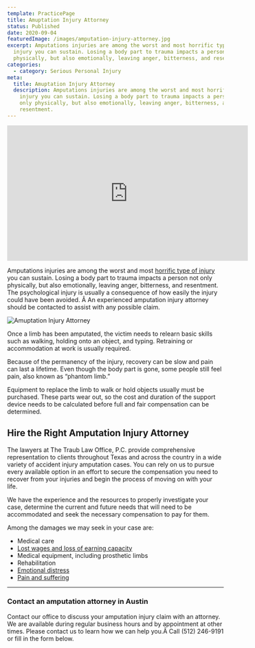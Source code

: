 ```yaml
---
template: PracticePage
title: Amuptation Injury Attorney
status: Published
date: 2020-09-04
featuredImage: /images/amputation-injury-attorney.jpg
excerpt: Amputations injuries are among the worst and most horrific type of
  injury you can sustain. Losing a body part to trauma impacts a person not only
  physically, but also emotionally, leaving anger, bitterness, and resentment.
categories:
  - category: Serious Personal Injury
meta:
  title: Amuptation Injury Attorney
  description: Amputations injuries are among the worst and most horrific type of
    injury you can sustain. Losing a body part to trauma impacts a person not
    only physically, but also emotionally, leaving anger, bitterness, and
    resentment.
---
```

<iframe width="560" height="315" src="https://www.youtube.com/embed/VDe5wLVrLWQ" frameborder="0" allow="accelerometer; autoplay; encrypted-media; gyroscope; picture-in-picture" allowfullscreen></iframe>

<!--StartFragment-->

Amputations injuries are among the worst and most [horrific type of injury](/practice-areas/serious-personal-injury/) you can sustain. Losing a body part to trauma impacts a person not only physically, but also emotionally, leaving anger, bitterness, and resentment. The psychological injury is usually a consequence of how easily the injury could have been avoided. Â An experienced amputation injury attorney should be contacted to assist with any possible claim.

<!--EndFragment-->

![Amuptation Injury Attorney](/images/wheelchair.jpg "Amuptation Injury Attorney")

<!--StartFragment-->

Once a limb has been amputated, the victim needs to relearn basic skills such as walking, holding onto an object, and typing. Retraining or accommodation at work is usually required.

Because of the permanency of the injury, recovery can be slow and pain can last a lifetime. Even though the body part is gone, some people still feel pain, also known as “phantom limb.”

Equipment to replace the limb to walk or hold objects usually must be purchased. These parts wear out, so the cost and duration of the support device needs to be calculated before full and fair compensation can be determined.

## Hire the Right Amputation Injury Attorney

The lawyers at The Traub Law Office, P.C. provide comprehensive representation to clients throughout Texas and across the country in a wide variety of accident injury amputation cases. You can rely on us to pursue every available option in an effort to secure the compensation you need to recover from your injuries and begin the process of moving on with your life.

We have the experience and the resources to properly investigate your case, determine the current and future needs that will need to be accommodated and seek the necessary compensation to pay for them.

Among the damages we may seek in your case are:

* Medical care
* [Lost wages and loss of earning capacity](/lost-wages-due-to-an-injury/)
* Medical equipment, including prosthetic limbs
* Rehabilitation
* [Emotional distress](/practice-areas/emotional-injury/)
* [Pain and suffering](/faq/pain-and-suffering/)

- - -

### Contact an amputation attorney in Austin

Contact our office to discuss your amputation injury claim with an attorney. We are available during regular business hours and by appointment at other times. Please contact us to learn how we can help you.Â Call (512) 246-9191 or fill in the form below.

<!--EndFragment-->